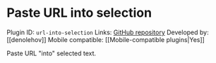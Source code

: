 # Paste URL into selection

Plugin ID: `url-into-selection`
Links: [GitHub repository](https://github.com/denolehov/obsidian-url-into-selection)
Developed by: [[denolehov]]
Mobile compatible: [[Mobile-compatible plugins|Yes]]

Paste URL "into" selected text.
